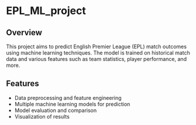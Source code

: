 # EPL_ML_project
## Overview
This project aims to predict English Premier League (EPL) match outcomes using machine learning techniques. The model is trained on historical match data and various features such as team statistics, player performance, and more.

## Features
- Data preprocessing and feature engineering
- Multiple machine learning models for prediction
- Model evaluation and comparison
- Visualization of results